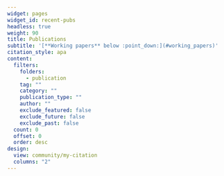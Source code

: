 ```yaml
---
widget: pages
widget_id: recent-pubs
headless: true
weight: 90
title: Publications
subtitle: '[**Working papers** below :point_down:](#working_papers)'
citation_style: apa
content:
  filters:
    folders:
      - publication
    tag: ""
    category: ""
    publication_type: ""
    author: ""
    exclude_featured: false
    exclude_future: false
    exclude_past: false
  count: 0
  offset: 0
  order: desc
design:
  view: community/my-citation
  columns: "2"
---
```

